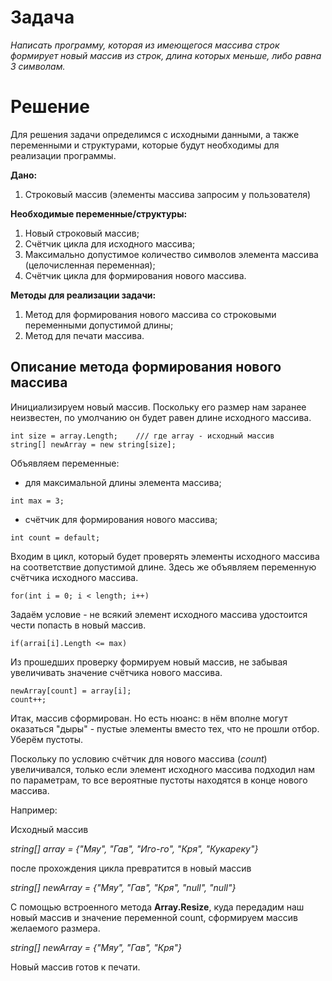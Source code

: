 # Задача
*Написать программу, которая из имеющегося массива строк формирует новый массив из строк, длина которых меньше, либо равна 3 символам.*

# Решение

Для решения задачи определимся с исходными данными, а также переменными и структурами, которые будут необходимы для реализации программы.

**Дано:**

1. Строковый массив (элементы массива запросим у пользователя)

**Необходимые переменные/структуры:**

1. Новый строковый массив;
2. Счётчик цикла для исходного массива;
3. Максимально допустимое количество символов элемента массива (целочисленная переменная);
4. Счётчик цикла для формирования нового массива.

**Методы для реализации задачи:**

1. Метод для формирования нового массива со строковыми переменными допустимой длины;
2. Метод для печати массива.

## Описание метода формирования нового массива
Инициализируем новый массив. Поскольку его размер нам заранее неизвестен, по умолчанию он будет равен длине исходного массива. 

```
int size = array.Length;    /// где array - исходный массив
string[] newArray = new string[size];
```

Объявляем переменные:
* для максимальной длины элемента массива;

```
int max = 3;
```

*  счётчик для формирования нового массива;

```
int count = default;
```

Входим в цикл, который будет проверять элементы исходного массива на соответствие допустимой длине. Здесь же объявляем переменную счётчика исходного массива.

```
for(int i = 0; i < length; i++)
```

Задаём условие - не всякий элемент исходного массива удостоится чести попасть в новый массив.

```
if(arrai[i].Length <= max)
```

Из прошедших проверку формируем новый массив, не забывая увеличивать значение счётчика нового массива.
```
newArray[count] = array[i];
count++;
```
Итак, массив сформирован. Но есть нюанс: в нём вполне могут оказаться "дыры" - пустые элементы вместо тех, что не прошли отбор. Уберём пустоты.

Поскольку по условию счётчик для нового массива (*count*) увеличивался, только если элемент исходного массива подходил нам по параметрам, то все вероятные пустоты находятся в конце нового массива. 

Например:

Исходный массив

*string[] array = {"Мяу", "Гав", "Иго-го", "Кря", "Кукареку"}*

после прохождения цикла превратится в новый массив

*string[] newArray = {"Мяу", "Гав", "Кря", "null", "null"}*

С помощью встроенного метода **Array.Resize**, куда передадим наш новый массив и значение переменной count, сформируем массив желаемого размера.

*string[] newArray = {"Мяу", "Гав", "Кря"}*

Новый массив готов к печати.
